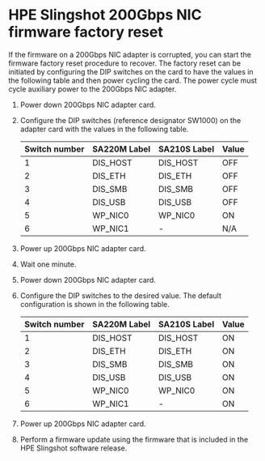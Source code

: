 # HPE Slingshot 200Gbps NIC firmware factory reset

If the firmware on a 200Gbps NIC adapter is corrupted, you can start the firmware factory reset procedure to recover. The factory reset can be initiated by configuring the DIP switches on the card to have the values in the following table and then power cycling the card. The power cycle must cycle auxiliary power to the 200Gbps NIC adapter.

1. Power down 200Gbps NIC adapter card.

2. Configure the DIP switches (reference designator SW1000) on the adapter card with the values in the following table.

   | Switch number | SA220M Label | SA210S Label | Value      |
   |---------------|--------------|--------------|------------|
   | 1             | DIS_HOST     | DIS_HOST     | OFF        |
   | 2             | DIS_ETH      | DIS_ETH      | OFF        |
   | 3             | DIS_SMB      | DIS_SMB      | OFF        |
   | 4             | DIS_USB      | DIS_USB      | OFF        |
   | 5             | WP_NIC0      | WP_NIC0      | ON         |
   | 6             | WP_NIC1      | -            | N/A        |

3. Power up 200Gbps NIC adapter card.

4. Wait one minute.

5. Power down 200Gbps NIC adapter card.

6. Configure the DIP switches to the desired value. The default configuration is shown in the following table.

   | Switch number | SA220M Label | SA210S Label | Value |
   |---------------|--------------|--------------|-------|
   | 1             | DIS_HOST     | DIS_HOST     | ON    |
   | 2             | DIS_ETH      | DIS_ETH      | ON    |
   | 3             | DIS_SMB      | DIS_SMB      | ON    |
   | 4             | DIS_USB      | DIS_USB      | ON    |
   | 5             | WP_NIC0      | WP_NIC0      | ON    |
   | 6             | WP_NIC1      | -            | ON    |

7. Power up 200Gbps NIC adapter card.

8. Perform a firmware update using the firmware that is included in the HPE Slingshot software release.
